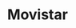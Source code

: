 ---
title: "Movistar"
url: /ciudad-guayana-puerto-ordaz/movistar-avenida-las-americas/
shop: Handy
---